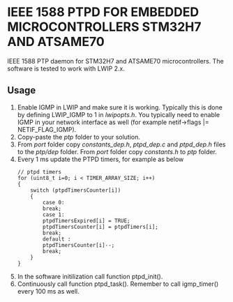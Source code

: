 # IEEE 1588 PTPD FOR EMBEDDED MICROCONTROLLERS STM32H7 AND ATSAME70

IEEE 1588 PTP daemon for STM32H7 and ATSAME70 microcontrollers. The software is tested to work with LWIP 2.x.

## Usage
1. Enable IGMP in LWIP and make sure it is working. Typically this is done by defining LWIP_IGMP to 1 in _lwipopts.h_. You typically need to enable IGMP in your network interface as well (for example netif->flags |= NETIF_FLAG_IGMP).
2. Copy-paste the _ptp_ folder to your solution.
3. From _port_ folder copy _constants_dep.h_, _ptpd_dep.c_ and _ptpd_dep.h_ files to the _ptp/dep_ folder. From _port_ folder copy _constants.h_ to _ptp_ folder.
4. Every 1 ms update the PTPD timers, for example as below
    ```
    // ptpd timers
    for (uint8_t i=0; i < TIMER_ARRAY_SIZE; i++)
    {
        switch (ptpdTimersCounter[i])
        {
            case 0:
            break;
            case 1:
            ptpdTimersExpired[i] = TRUE;
            ptpdTimersCounter[i] = ptpdTimers[i];
            break;
            default :
            ptpdTimersCounter[i]--;
            break;
        }
    }
    ```
5. In the software initilization call function ptpd_init().
6. Continuously call function ptpd_task(). Remember to call igmp_timer() every 100 ms as well.
